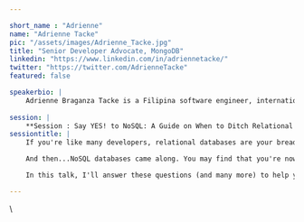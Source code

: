 ```yaml
---

short_name : "Adrienne"
name: "Adrienne Tacke"
pic: "/assets/images/Adrienne_Tacke.jpg"
title: "Senior Developer Advocate, MongoDB"
linkedin: "https://www.linkedin.com/in/adriennetacke/"
twitter: "https://twitter.com/AdrienneTacke"
featured: false

speakerbio: |
    Adrienne Braganza Tacke is a Filipina software engineer, international speaker, and published author of the book Coding for Kids: Python. She is also a LinkedIn Learning instructor who specializes in Azure and Cloud Development courses. Currently, she is a Senior Developer Advocate for MongoDB where she happily educates and empowers developers to become great ones (perhaps using MongoDB in the process 😉). She takes great delight in solving complex problems, creating awesome things, and using the right tools for the problem at hand. Most of all, she relishes the opportunity to connect with developers from around the world.
    
session: |
    **Session : Say YES! to NoSQL: A Guide on When to Ditch Relational Databases**
sessiontitle: |
    If you're like many developers, relational databases are your bread and butter. They work (mostly) and are a logical solution to your application's data management needs. They've been the standard and that's what's always worked.

    And then...NoSQL databases came along. You may find that you're now in a spiral of questions: What is this? Is this better than a relational database? What do we need another database technology for? Does this mean there's no structured query language? Do I migrate my existing database to this model?

    In this talk, I'll answer these questions (and many more) to help you understand the what, how, and why of NoSQL databases as it relates to the modern applications we strive to build today. You'll leave with a definitive guide on NoSQL databases and be confident in deciding whether or not it is the right database solution for you!    

---
```

\
